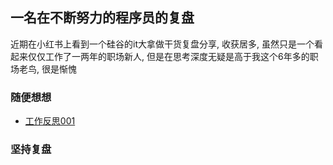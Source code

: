 ## 一名在不断努力的程序员的复盘

近期在小红书上看到一个硅谷的it大拿做干货复盘分享, 收获居多, 虽然只是一个看起来仅仅工作了一两年的职场新人, 但是在思考深度无疑是高于我这个6年多的职场老鸟, 很是惭愧 


### 随便想想
- [工作反思001](./xy工作反思.md)

### 坚持复盘
